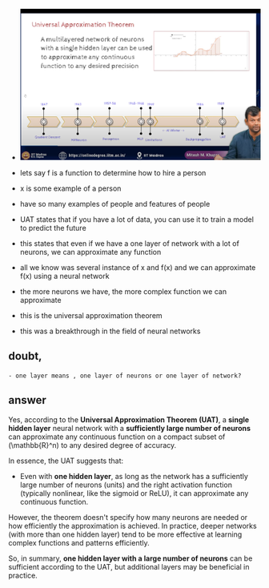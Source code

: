 - ![alt text](image-9.png)


- lets  say f is a function to determine how to hire a person
- x is some example of a person
- have so many examples of people and features of people


- UAT states that  if you have a lot of data, you can use it to train a model to predict the future 

- this states that even if we have a one layer of network with a lot of neurons, we can approximate any function

- all we know was several instance of x and f(x) and we can approximate f(x) using a neural network

- the more neurons we have, the more complex function we can approximate

- this is the universal approximation theorem

- this was a breakthrough in the field of neural networks


## doubt, 

    - one layer means , one layer of neurons or one layer of network?

## answer

Yes, according to the **Universal Approximation Theorem (UAT)**, a **single hidden layer** neural network with a **sufficiently large number of neurons** can approximate any continuous function on a compact subset of \(\mathbb{R}^n\) to any desired degree of accuracy. 

In essence, the UAT suggests that:

- Even with **one hidden layer**, as long as the network has a sufficiently large number of neurons (units) and the right activation function (typically nonlinear, like the sigmoid or ReLU), it can approximate any continuous function.
  
However, the theorem doesn't specify how many neurons are needed or how efficiently the approximation is achieved. In practice, deeper networks (with more than one hidden layer) tend to be more effective at learning complex functions and patterns efficiently.

So, in summary, **one hidden layer with a large number of neurons** can be sufficient according to the UAT, but additional layers may be beneficial in practice.